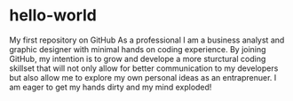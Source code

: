 # hello-world
My first repository on GitHub
As a professional I am a business analyst and graphic designer with minimal hands on coding experience. 
By joining GitHub, my intention is to grow and develope a more sturctural coding skillset that will not only allow for better communication to my developers but also allow me to explore my own personal ideas as an entraprenuer. 
I am eager to get my hands dirty and my mind exploded! 
